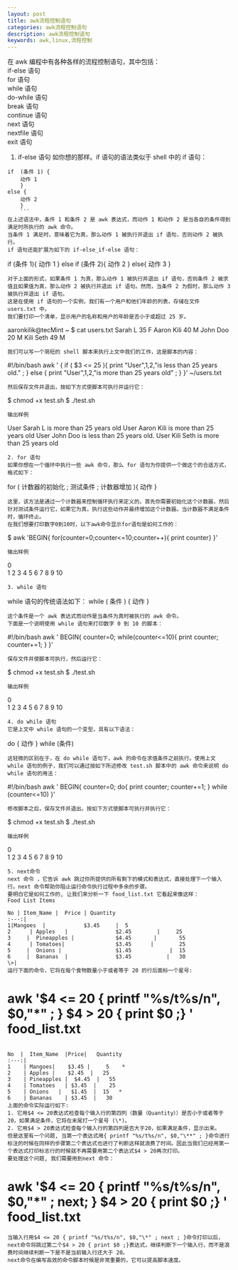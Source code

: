 ```yaml
---
layout: post
title: awk流程控制语句
categories: awk流程控制语句
description: awk流程控制语句
keywords: awk,linux,流程控制
---
```


在 awk 编程中有各种各样的流程控制语句，其中包括：  
if-else 语句  
for 语句  
while 语句  
do-while 语句  
break 语句  
continue 语句  
next 语句  
nextfile 语句  
exit 语句  

1. if-else 语句
如你想的那样。if 语句的语法类似于 shell 中的 if 语句：
```
if  (条件 1) {
    动作 1
    }
else {
    动作 2
    }
    ```
在上述语法中，条件 1 和条件 2 是 awk 表达式，而动作 1 和动作 2 是当各自的条件得到满足时所执行的 awk 命令。  
当条件 1 满足时，意味着它为真，那么动作 1 被执行并退出 if 语句，否则动作 2 被执行。  
if 语句还能扩展为如下的 if-else_if-else 语句：
```
if (条件 1){
    动作 1
    }
else if (条件 2){
    动作 2
}
else{
    动作 3
}  
```
对于上面的形式，如果条件 1 为真，那么动作 1 被执行并退出 if 语句，否则条件 2 被求值且如果值为真，那么动作 2 被执行并退出 if 语句。然而，当条件 2 为假时，那么动作 3 被执行并退出 if 语句。  
这是在使用 if 语句的一个实例，我们有一个用户和他们年龄的列表，存储在文件 users.txt 中。  
我们要打印一个清单，显示用户的名称和用户的年龄是否小于或超过 25 岁。
```
aaronkilik@tecMint ~ $ cat users.txt
Sarah L         35      F
Aaron Kili      40      M
John  Doo       20      M
Kili  Seth      49      M
```
我们可以写一个简短的 shell 脚本来执行上文中我们的工作，这是脚本的内容：
```
#!/bin/bash
awk ' {
      if ( $3 <= 25 ){
 	 print "User",$1,$2,"is less than 25 years old." ;
      }
else {
     print "User",$1,$2,"is more than 25 years old" ;
 }
}'    ~/users.txt
```
然后保存文件并退出，按如下方式使脚本可执行并运行它：
```
$ chmod +x test.sh
$ ./test.sh
```
输出样例
```
User Sarah L is more than 25 years old
User Aaron Kili is more than 25 years old
User John Doo is less than 25 years old.
User Kili Seth is more than 25 years old
```
2. for 语句
如果你想在一个循环中执行一些 awk 命令，那么 for 语句为你提供一个做这个的合适方式，格式如下：
```
for ( 计数器的初始化 ; 测试条件 ; 计数器增加 ){
      动作
 }
 ```
这里，该方法是通过一个计数器来控制循环执行来定义的，首先你需要初始化这个计数器，然后针对测试条件运行它，如果它为真，执行这些动作并最终增加这个计数器。当计数器不满足条件时，循环终止。  
在我们想要打印数字0到10时，以下awk命令显示for语句是如何工作的：
```
 $ awk 'BEGIN{ for(counter=0;counter<=10;counter++){ print counter} }'
```
输出样例
```
0 	
1
2
3
4
5
6
7
8
9
10
```
3. while 语句
```
while 语句的传统语法如下：
while ( 条件 ) {
       动作
 }
 ```
这个条件是一个 awk 表达式而动作是当条件为真时被执行的 awk 命令。
下面是一个说明使用 while 语句来打印数字 0 到 10 的脚本：
```
#!/bin/bash
 awk ' BEGIN{ counter=0;
 while(counter<=10){
 print counter;
 counter+=1;
 }
}'
```
保存文件并使脚本可执行，然后运行它：
```
$ chmod +x test.sh
$ ./test.sh
```
输出样例
```
0 	
1
2
3
4
5
6
7
8
9
10
```
4. do while 语句
它是上文中 while 语句的一个变型，具有以下语法：
```
do {
   动作
 }
while (条件)
```
这轻微的区别在于，在 do while 语句下，awk 的命令在求值条件之前执行。使用上文 while 语句的例子，我们可以通过按如下所述修改 test.sh 脚本中的 awk 命令来说明 do while 语句的用法：
```
#!/bin/bash
awk ' BEGIN{ counter=0;
 do{
 print counter;
 counter+=1;
}
while (counter<=10)
 }'
 ```
修改脚本之后，保存文件并退出。按如下方式使脚本可执行并执行它：
```
$ chmod +x test.sh
$ ./test.sh
```
输出样例
```
0 	
1
2
3
4
5
6
7
8
9
10
```
5. next命令
next 命令 ，它告诉 awk 跳过你所提供的所有剩下的模式和表达式，直接处理下一个输入行。next 命令帮助你阻止运行命令执行过程中多余的步骤。    
要明白它是如何工作的, 让我们来分析一下 food_list.txt 它看起来像这样：  
Food List Items

No | Item_Name |  Price | Quantity
:---:|
1|Mangoes  |            $3.45     |  5
2      | Apples   |               $2.45        |     25
3     |  Pineapples |             $4.45       |       55
4      | Tomatoes|                $3.45      |        25
5     |  Onions |                 $1.45            |  15
6     |  Bananas  |               $3.45           |   30
\>|
运行下面的命令，它将在每个食物数量小于或者等于 20 的行后面标一个星号:
```
# awk '$4 <= 20 { printf "%s/t%s/n", $0,"*" ; } $4 > 20 { print $0 ;} ' food_list.txt
```

No  |  Item_Name  |Price|   Quantity
:---:|
1    | Mangoes|    $3.45 |     5    *
2    | Apples |    $2.45  |   25
3    | Pineapples |  $4.45  |   55
4    | Tomatoes   | $3.45  |    25
5    | Onions   |   $1.45  |  15   *
6    | Bananas    | $3.45  |   30
上面的命令实际运行如下:   
1. 它用$4 <= 20表达式检查每个输入行的第四列（数量（Quantity））是否小于或者等于 20，如果满足条件，它将在末尾打一个星号 (\*)。
2. 它用$4 > 20表达式检查每个输入行的第四列是否大于20，如果满足条件，显示出来。
但是这里有一个问题, 当第一个表达式用{ printf "%s/t%s/n", $0,"\**" ; }命令进行标注的时候在同样的步骤第二个表达式也进行了判断这样就浪费了时间。因此当我们已经用第一个表达式打印标志行的时候就不再需要用第二个表达式$4 > 20再次打印。
要处理这个问题, 我们需要用到next 命令：
```
# awk '$4 <= 20 { printf "%s/t%s/n", $0,"*" ; next; } $4 > 20 { print $0 ;} ' food_list.txt
```
当输入行用$4 <= 20 { printf "%s/t%s/n", $0,"\*" ; next ; }命令打印以后，next命令将跳过第二个$4 > 20 { print $0 ;}表达式，继续判断下一个输入行，而不是浪费时间继续判断一下是不是当前输入行还大于 20。  
next命令在编写高效的命令脚本时候是非常重要的，它可以提高脚本速度。
